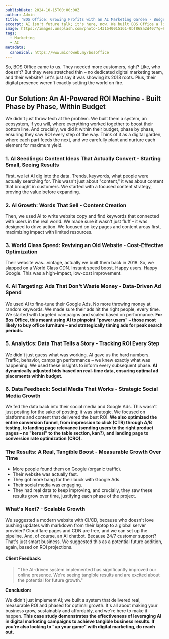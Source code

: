 ```yaml
---
publishDate: 2024-10-15T00:00:00Z
author: Admin
title: 'BOS Office: Growing Profits with an AI Marketing Garden - Budget-Friendly, ROI-Focused'
excerpt: AI isn't future talk; it's here, now. We built BOS Office a living marketing ecosystem, boosting traffic and ROI. Real results, real application. Ready to see AI work for you?
image: https://images.unsplash.com/photo-1431540015161-0bf868a2d407?q=80&w=2070&auto=format&fit=crop&ixlib=rb-4.0.3&ixid=M3wxMjA3fDB8MHxwaG90by1wYWdlfHx8fGVufDB8fHx8fA%3D%3D
tags:
  - Marketing
  - AI
metadata:
  canonical: https://www.microweb.my/bosoffice
---
```


So, BOS Office came to us. They needed more customers, right? Like, who doesn't? But they were stretched thin – no dedicated digital marketing team, and their website? Let's just say it was showing its 2018 roots. Plus, their digital presence weren't exactly setting the world on fire.

## Our Solution: An AI-Powered ROI Machine - Built Phase by Phase, Within Budget

We didn't just throw tech at the problem. We built them a system, an ecosystem, if you will, where everything worked together to boost their bottom line. And crucially, we did it within their budget, phase by phase, ensuring they saw ROI every step of the way. Think of it as a digital garden, where each part feeds the next, and we carefully plant and nurture each element for maximum yield.

### 1. AI Seedlings: Content Ideas That Actually Convert - Starting Small, Seeing Results

First, we let AI dig into the data. Trends, keywords, what people were actually searching for. This wasn't just about "content," it was about content that brought in customers. We started with a focused content strategy, proving the value before expanding.

### 2. AI Growth: Words That Sell - Content Creation

Then, we used AI to write website copy and find keywords that connected with users in the real world. We made sure it wasn't just fluff – it was designed to drive action. We focused on key pages and content areas first, maximizing impact with limited resources.

### 3. World Class Speed: Reviving an Old Website - Cost-Effective Optimization

Their website was…vintage, actually we built them back in 2018. So, we slapped on a World Class CDN. Instant speed boost. Happy users. Happy Google. This was a high-impact, low-cost improvement.

### 4. AI Targeting: Ads That Don't Waste Money - Data-Driven Ad Spend

We used AI to fine-tune their Google Ads. No more throwing money at random keywords. We made sure their ads hit the right people, every time. We started with targeted campaigns and scaled based on performance. **For Bos Office, this meant using AI to pinpoint "power users" – those most likely to buy office furniture – and strategically timing ads for peak search periods.**

### 5. Analytics: Data That Tells a Story - Tracking ROI Every Step

We didn't just guess what was working. AI gave us the hard numbers. Traffic, behavior, campaign performance – we knew exactly what was happening. We used these insights to inform every subsequent phase. **AI dynamically adjusted bids based on real-time data, ensuring optimal ad placements within budget.**

### 6. Data Feedback: Social Media That Works - Strategic Social Media Growth

We fed the data back into their social media and Google Ads. This wasn't just posting for the sake of posting; it was strategic. We focused on platforms and content that delivered the best ROI. **We also optimized the entire conversion funnel, from impression to click (CTR) through A/B testing, to landing page relevance (sending users to the right product pages – no "kerusi" to the table section, kan?), and landing page to conversion rate optimization (CRO).**

### The Results: A Real, Tangible Boost - Measurable Growth Over Time

* More people found them on Google (organic traffic).
* Their website was actually fast.
* They got more bang for their buck with Google Ads.
* Their social media was engaging.
* They had real data to keep improving, and crucially, they saw these results grow over time, justifying each phase of the project.

### What's Next? - Scalable Growth

We suggested a modern website with CI/CD, because who doesn't love pushing updates with markdown from their laptop to a global server provider? Cloudflare pages and CDN are free, and we can set up the pipeline.
And, of course, an AI chatbot. Because 24/7 customer support? That's just smart business. We suggested this as a potential future addition, again, based on ROI projections.

#### Client Feedback:

> "The AI-driven system implemented has significantly improved our online presence. We're seeing tangible results and are excited about the potential for future growth."

**Conclusion:**

We didn't just implement AI; we built a system that delivered real, measurable ROI and phased for optimal growth. It's all about making your business grow, sustainably and affordably, and we're here to make it happen. **This case study demonstrates the effectiveness of leveraging AI in digital marketing campaigns to achieve tangible business results. If you're also looking to "up your game" with digital marketing, do reach out.**